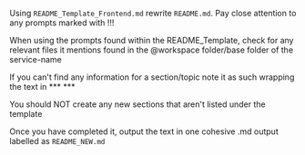 Using `README_Template_Frontend.md` rewrite `README.md`. Pay close attention to any prompts marked with !!!

When using the prompts found within the README_Template, check for any relevant files it mentions found in the @workspace folder/base folder of the service-name

If you can't find any information for a section/topic note it as such wrapping the text in *** ***

You should NOT create any new sections that aren't listed under the template

Once you have completed it, output the text in one cohesive .md output labelled as `README_NEW.md`
